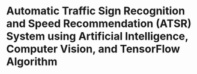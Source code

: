 #  Automatic Traffic Sign Recognition and Speed Recommendation (ATSR) System using Artificial Intelligence, Computer Vision, and TensorFlow Algorithm
